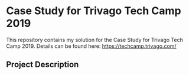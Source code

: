 # Case Study for Trivago Tech Camp 2019

This repository contains my solution for the Case Study for Trivago Tech Camp 2019.
Details can be found here:
https://techcamp.trivago.com/

## Project Description
